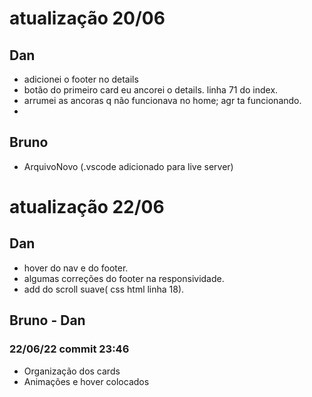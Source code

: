 # atualização 20/06

## Dan
- adicionei o footer no details
- botão do primeiro card eu ancorei o details. linha 71 do index.
- arrumei as ancoras q não funcionava no home; agr ta funcionando.
-

## Bruno
- ArquivoNovo (.vscode adicionado para live server)


# atualização 22/06

## Dan

- hover do nav e do footer.
- algumas correções do footer na responsividade.
- add do scroll suave( css html linha 18).

## Bruno - Dan
### 22/06/22 commit 23:46
- Organização dos cards
- Animações e hover colocados